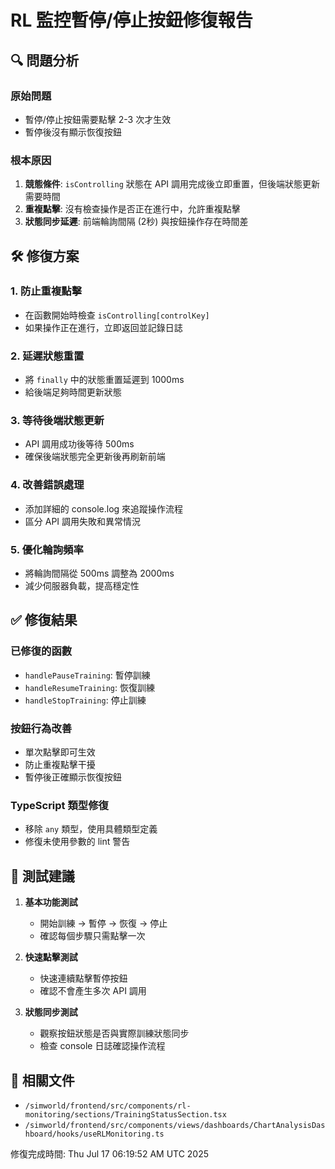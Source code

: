 # RL 監控暫停/停止按鈕修復報告

## 🔍 問題分析

### 原始問題
- 暫停/停止按鈕需要點擊 2-3 次才生效
- 暫停後沒有顯示恢復按鈕

### 根本原因
1. **競態條件**: `isControlling` 狀態在 API 調用完成後立即重置，但後端狀態更新需要時間
2. **重複點擊**: 沒有檢查操作是否正在進行中，允許重複點擊
3. **狀態同步延遲**: 前端輪詢間隔 (2秒) 與按鈕操作存在時間差

## 🛠️ 修復方案

### 1. 防止重複點擊
- 在函數開始時檢查 `isControlling[controlKey]`
- 如果操作正在進行，立即返回並記錄日誌

### 2. 延遲狀態重置
- 將 `finally` 中的狀態重置延遲到 1000ms
- 給後端足夠時間更新狀態

### 3. 等待後端狀態更新
- API 調用成功後等待 500ms
- 確保後端狀態完全更新後再刷新前端

### 4. 改善錯誤處理
- 添加詳細的 console.log 來追蹤操作流程
- 區分 API 調用失敗和異常情況

### 5. 優化輪詢頻率
- 將輪詢間隔從 500ms 調整為 2000ms
- 減少伺服器負載，提高穩定性

## ✅ 修復結果

### 已修復的函數
- `handlePauseTraining`: 暫停訓練
- `handleResumeTraining`: 恢復訓練  
- `handleStopTraining`: 停止訓練

### 按鈕行為改善
- 單次點擊即可生效
- 防止重複點擊干擾
- 暫停後正確顯示恢復按鈕

### TypeScript 類型修復
- 移除 `any` 類型，使用具體類型定義
- 修復未使用參數的 lint 警告

## 🧪 測試建議

1. **基本功能測試**
   - 開始訓練 → 暫停 → 恢復 → 停止
   - 確認每個步驟只需點擊一次

2. **快速點擊測試**
   - 快速連續點擊暫停按鈕
   - 確認不會產生多次 API 調用

3. **狀態同步測試**
   - 觀察按鈕狀態是否與實際訓練狀態同步
   - 檢查 console 日誌確認操作流程

## 📝 相關文件

- `/simworld/frontend/src/components/rl-monitoring/sections/TrainingStatusSection.tsx`
- `/simworld/frontend/src/components/views/dashboards/ChartAnalysisDashboard/hooks/useRLMonitoring.ts`

修復完成時間: Thu Jul 17 06:19:52 AM UTC 2025
